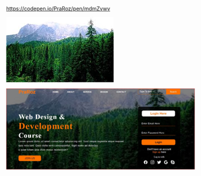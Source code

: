 https://codepen.io/PraRoz/pen/mdmZvwv

![Alt Text](1.jpg?raw=true "Title")


![Praroz Preview](praroz_preview.jpg?raw=true "Praroz Preview")